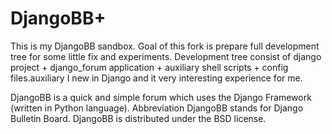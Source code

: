 # DjangoBB+
This is my DjangoBB sandbox.
Goal of this fork is prepare full development tree for some little fix and experiments.
Development tree consist of django project + django_forum application + auxiliary shell scripts + config files.auxiliary
I new in Django and it very interesting experience for me.

DjangoBB is a quick and simple forum which uses the Django Framework (written in Python language).
Abbreviation DjangoBB stands for Django Bulletin Board. DjangoBB is distributed under the BSD license. 

